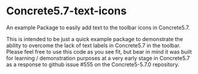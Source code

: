 Concrete5.7-text-icons
======================

An example Package to easily add text to the toolbar icons in Concrete5.7.

This is intended to be just a quick example package to demonstrate the ability to overcome the lack of text labels in Concrete5.7 in the toolbar. Please feel free to use this code as you see fit, but bear in mind it was built for learning / demonstration purposes at a very early stage in Concrete5.7 as a response to github issue #555 on the Concrete5-5.7.0 repository.

